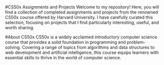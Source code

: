 #CS50x Assignments and Projects
Welcome to my repository! Here, you will find a collection of completed assignments and projects from the renowned CS50x course offered by Harvard University. I have carefully curated this selection, focusing on projects that I find particularly interesting, useful, and worth sharing.

#About CS50x
CS50x is a widely acclaimed introductory computer science course that provides a solid foundation in programming and problem-solving. Covering a range of topics from algorithms and data structures to web development and artificial intelligence, this course equips learners with essential skills to thrive in the world of computer science.
